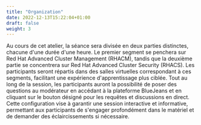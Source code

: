 ```yaml
---
title: "Organization"
date: 2022-12-13T15:22:04+01:00
draft: false
weight: 3
---
```



Au cours de cet atelier, la séance sera divisée en deux parties distinctes, chacune d'une durée d'une heure. Le premier segment se penchera sur Red Hat Advanced Cluster Management (RHACM), tandis que la deuxième partie se concentrera sur Red Hat Advanced Cluster Security (RHACS). Les participants seront répartis dans des salles virtuelles correspondant à ces segments, facilitant une expérience d'apprentissage plus ciblée. Tout au long de la session, les participants auront la possibilité de poser des questions au modérateur en accédant à la plateforme BlueJeans et en cliquant sur le bouton désigné pour les requêtes et discussions en direct. Cette configuration vise à garantir une session interactive et informative, permettant aux participants de s'engager profondément dans le matériel et de demander des éclaircissements si nécessaire.